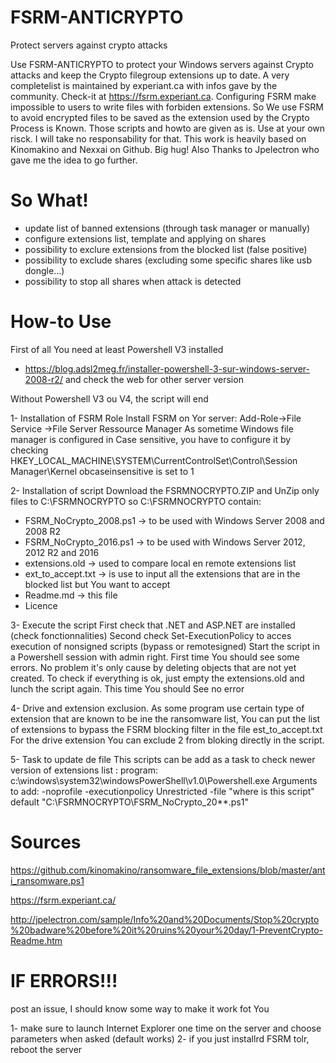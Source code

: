 # FSRM-ANTICRYPTO
Protect servers against crypto attacks

Use FSRM-ANTICRYPTO to protect your Windows servers against Crypto attacks and keep the Crypto filegroup extensions up to date.
A very completelist is maintained by experiant.ca with infos gave by the community. Check-it at https://fsrm.experiant.ca.
Configuring FSRM make impossible to users to write files with forbiden extensions. So We use FSRM to avoid encrypted files to be saved as the extension used by the Crypto Process is Known.
Those scripts and howto are given as is. Use at your own risck. I will take no responsability for that.
This work is heavily based on Kinomakino and Nexxai on Github. Big hug!
 Also Thanks to Jpelectron who gave me the idea to go further.
 
# So What!
- update list of banned extensions (through task manager or manually)
- configure extensions list, template and applying on shares
- possibility to exclure extensions from the blocked list (false positive)
- possibility to exclude shares (excluding some specific shares like usb dongle...) 
- possibility to stop all shares when attack is detected

# How-to Use 

First of all You need at least Powershell V3 installed
- https://blog.adsl2meg.fr/installer-powershell-3-sur-windows-server-2008-r2/ 
and check the web for other server version

Without Powershell V3 ou V4, the script will end


1- Installation of FSRM Role
Install FSRM on Yor server: Add-Role->File Service ->File Server Ressource Manager
As sometime Windows file manager is configured in Case sensitive, you have to
configure it by checking HKEY_LOCAL_MACHINE\SYSTEM\CurrentControlSet\Control\Session Manager\Kernel obcaseinsensitive is set to 1

2- Installation of script
Download the FSRMNOCRYPTO.ZIP and UnZip only files to C:\FSRMNOCRYPTO so C:\FSRMNOCRYPTO contain:
- FSRM_NoCrypto_2008.ps1 -> to be used with Windows Server 2008 and 2008 R2
- FSRM_NoCrypto_2016.ps1 -> to be used with Windows Server 2012, 2012 R2 and 2016
- extensions.old -> used to compare local en remote extensions list
- ext_to_accept.txt -> is use to input all the extensions that are in the blocked list but You want to accept
- Readme.md -> this file
- Licence

3- Execute the script
First check that .NET and ASP.NET are installed (check fonctionnalities)
Second check Set-ExecutionPolicy to acces execution of nonsigned scripts (bypass or remotesigned)
Start the script in a Powershell session with admin right.
First time You should see some errors. No problem it's only cause by deleting objects that are not yet created.
To check if everything is ok, just empty the extensions.old and lunch the script again. This time You should See no error

4- Drive and extension exclusion. 
As some program use certain type of extension that are known to be ine the ransomware list, You can put the list of extensions to bypass the FSRM blocking filter in the file est_to_accept.txt
For the drive extension You can exclude 2 from bloking directly in the script.

5- Task to update de file
This scripts can be add as a task to check newer version of extensions list : 
program: c:\windows\system32\windowsPowerShell\v1.0\Powershell.exe
Arguments to add: -noprofile  -executionpolicy Unrestricted -file "where is this script" default "C:\FSRMNOCRYPTO\FSRM_NoCrypto_20**.ps1"

# Sources #
https://github.com/kinomakino/ransomware_file_extensions/blob/master/anti_ransomware.ps1

https://fsrm.experiant.ca/

http://jpelectron.com/sample/Info%20and%20Documents/Stop%20crypto%20badware%20before%20it%20ruins%20your%20day/1-PreventCrypto-Readme.htm

# IF ERRORS!!! #
post an issue, I should know some way to make it work fot You

1- make sure to launch Internet Explorer one time on the server and choose parameters when asked (default works)
2- if you just installrd FSRM tolr, reboot the server
